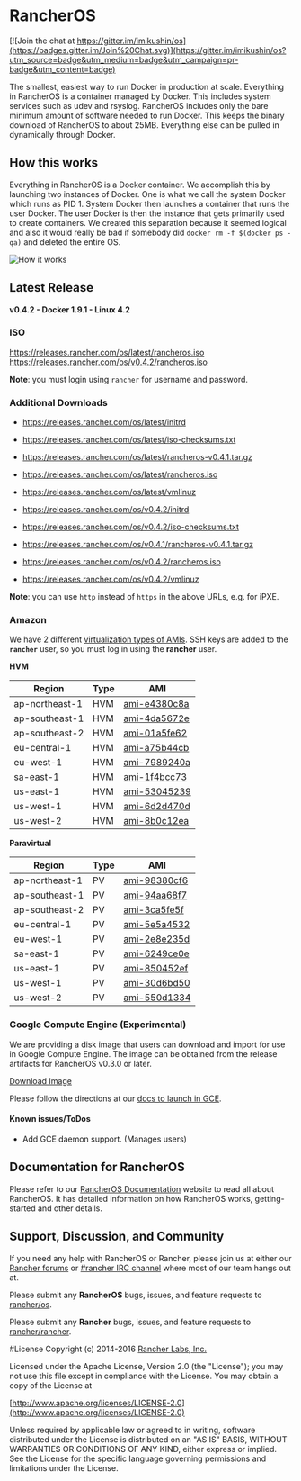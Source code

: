 # RancherOS

[![Join the chat at https://gitter.im/imikushin/os](https://badges.gitter.im/Join%20Chat.svg)](https://gitter.im/imikushin/os?utm_source=badge&utm_medium=badge&utm_campaign=pr-badge&utm_content=badge)

The smallest, easiest way to run Docker in production at scale.  Everything in RancherOS is a container managed by Docker.  This includes system services such as udev and rsyslog.  RancherOS includes only the bare minimum amount of software needed to run Docker.  This keeps the binary download of RancherOS to about 25MB.  Everything else can be pulled in dynamically through Docker.

## How this works

Everything in RancherOS is a Docker container.  We accomplish this by launching two instances of
Docker.  One is what we call the system Docker which runs as PID 1.  System Docker then launches
a container that runs the user Docker.  The user Docker is then the instance that gets primarily
used to create containers.  We created this separation because it seemed logical and also
it would really be bad if somebody did `docker rm -f $(docker ps -qa)` and deleted the entire OS.

![How it works](docs/rancheros.png "How it works")


## Latest Release

**v0.4.2 - Docker 1.9.1 - Linux 4.2**

### ISO

https://releases.rancher.com/os/latest/rancheros.iso  
https://releases.rancher.com/os/v0.4.2/rancheros.iso  

**Note**: you must login using `rancher` for username and password.

### Additional Downloads

* https://releases.rancher.com/os/latest/initrd
* https://releases.rancher.com/os/latest/iso-checksums.txt
* https://releases.rancher.com/os/latest/rancheros-v0.4.1.tar.gz
* https://releases.rancher.com/os/latest/rancheros.iso
* https://releases.rancher.com/os/latest/vmlinuz

* https://releases.rancher.com/os/v0.4.2/initrd
* https://releases.rancher.com/os/v0.4.2/iso-checksums.txt
* https://releases.rancher.com/os/v0.4.1/rancheros-v0.4.1.tar.gz
* https://releases.rancher.com/os/v0.4.2/rancheros.iso
* https://releases.rancher.com/os/v0.4.2/vmlinuz

**Note**: you can use `http` instead of `https` in the above URLs, e.g. for iPXE.  

### Amazon

We have 2 different [virtualization types of AMIs](http://docs.aws.amazon.com/AWSEC2/latest/UserGuide/virtualization_types.html). SSH keys are added to the **`rancher`** user, so you must log in using the **rancher** user.

**HVM**

Region | Type | AMI |
-------|------|------
ap-northeast-1 | HVM |  [ami-e4380c8a](https://console.aws.amazon.com/ec2/home?region=ap-northeast-1#launchInstanceWizard:ami=ami-e4380c8a)
ap-southeast-1 | HVM |  [ami-4da5672e](https://console.aws.amazon.com/ec2/home?region=ap-southeast-1#launchInstanceWizard:ami=ami-4da5672e)
ap-southeast-2 | HVM |  [ami-01a5fe62](https://console.aws.amazon.com/ec2/home?region=ap-southeast-2#launchInstanceWizard:ami=ami-01a5fe62)
eu-central-1 | HVM |  [ami-a75b44cb](https://console.aws.amazon.com/ec2/home?region=eu-central-1#launchInstanceWizard:ami=ami-a75b44cb)
eu-west-1 | HVM |  [ami-7989240a](https://console.aws.amazon.com/ec2/home?region=eu-west-1#launchInstanceWizard:ami=ami-7989240a)
sa-east-1 | HVM |  [ami-1f4bcc73](https://console.aws.amazon.com/ec2/home?region=sa-east-1#launchInstanceWizard:ami=ami-1f4bcc73)
us-east-1 | HVM |  [ami-53045239](https://console.aws.amazon.com/ec2/home?region=us-east-1#launchInstanceWizard:ami=ami-53045239)
us-west-1 | HVM |  [ami-6d2d470d](https://console.aws.amazon.com/ec2/home?region=us-west-1#launchInstanceWizard:ami=ami-6d2d470d)
us-west-2 | HVM |  [ami-8b0c12ea](https://console.aws.amazon.com/ec2/home?region=us-west-2#launchInstanceWizard:ami=ami-8b0c12ea)

**Paravirtual**

Region | Type | AMI
---|--- | ---
ap-northeast-1 | PV |  [ami-98380cf6](https://console.aws.amazon.com/ec2/home?region=ap-northeast-1#launchInstanceWizard:ami=ami-98380cf6)
ap-southeast-1 | PV |  [ami-94aa68f7](https://console.aws.amazon.com/ec2/home?region=ap-southeast-1#launchInstanceWizard:ami=ami-94aa68f7)
ap-southeast-2 | PV |  [ami-3ca5fe5f](https://console.aws.amazon.com/ec2/home?region=ap-southeast-2#launchInstanceWizard:ami=ami-3ca5fe5f)
eu-central-1 | PV |  [ami-5e5a4532](https://console.aws.amazon.com/ec2/home?region=eu-central-1#launchInstanceWizard:ami=ami-5e5a4532)
eu-west-1 | PV |  [ami-2e8e235d](https://console.aws.amazon.com/ec2/home?region=eu-west-1#launchInstanceWizard:ami=ami-2e8e235d)
sa-east-1 | PV |  [ami-6249ce0e](https://console.aws.amazon.com/ec2/home?region=sa-east-1#launchInstanceWizard:ami=ami-6249ce0e)
us-east-1 | PV |  [ami-850452ef](https://console.aws.amazon.com/ec2/home?region=us-east-1#launchInstanceWizard:ami=ami-850452ef)
us-west-1 | PV |  [ami-30d6bd50](https://console.aws.amazon.com/ec2/home?region=us-west-1#launchInstanceWizard:ami=ami-30d6bd50)
us-west-2 | PV |  [ami-550d1334](https://console.aws.amazon.com/ec2/home?region=us-west-2#launchInstanceWizard:ami=ami-550d1334)

### Google Compute Engine (Experimental)

We are providing a disk image that users can download and import for use in Google Compute Engine. The image can be obtained from the release artifacts for RancherOS v0.3.0 or later.

[Download Image](https://github.com/rancher/os/releases/download/v0.4.1/rancheros-v0.4.1.tar.gz)

Please follow the directions at our [docs to launch in GCE](http://docs.rancher.com/os/running-rancheros/cloud/gce/). 

#### Known issues/ToDos
 * Add GCE daemon support. (Manages users)

## Documentation for RancherOS

Please refer to our [RancherOS Documentation](http://docs.rancher.com/os/) website to read all about RancherOS. It has detailed information on how RancherOS works, getting-started and other details.

## Support, Discussion, and Community
If you need any help with RancherOS or Rancher, please join us at either our [Rancher forums](http://forums.rancher.com) or [#rancher IRC channel](http://webchat.freenode.net/?channels=rancher) where most of our team hangs out at.

Please submit any **RancherOS** bugs, issues, and feature requests to [rancher/os](//github.com/rancher/os/issues).

Please submit any **Rancher** bugs, issues, and feature requests to [rancher/rancher](//github.com/rancher/rancher/issues).

#License
Copyright (c) 2014-2016 [Rancher Labs, Inc.](http://rancher.com)

Licensed under the Apache License, Version 2.0 (the "License");
you may not use this file except in compliance with the License.
You may obtain a copy of the License at

[http://www.apache.org/licenses/LICENSE-2.0](http://www.apache.org/licenses/LICENSE-2.0)

Unless required by applicable law or agreed to in writing, software
distributed under the License is distributed on an "AS IS" BASIS,
WITHOUT WARRANTIES OR CONDITIONS OF ANY KIND, either express or implied.
See the License for the specific language governing permissions and
limitations under the License.

